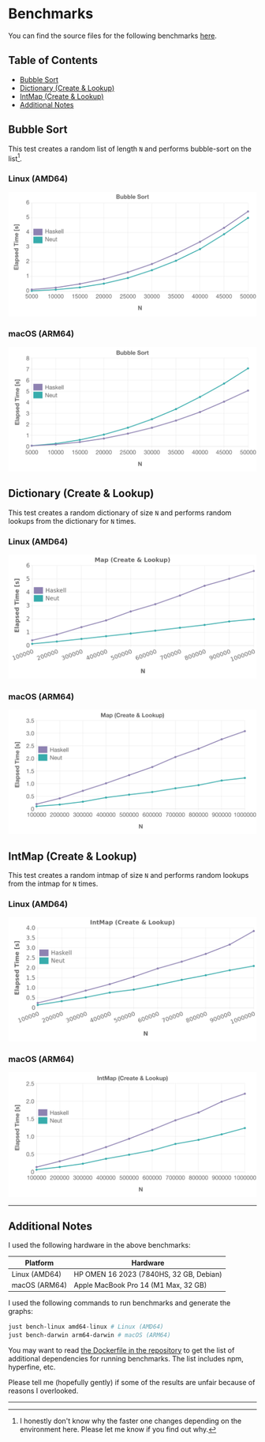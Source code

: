 # Benchmarks

You can find the source files for the following benchmarks [here](https://github.com/vekatze/neut/tree/main/bench/action).

## Table of Contents

- [Bubble Sort](#bubble-sort)
- [Dictionary (Create & Lookup)](#dictionary-create--lookup)
- [IntMap (Create & Lookup)](#intmap-create--lookup)
- [Additional Notes](#additional-notes)

## Bubble Sort

This test creates a random list of length `N` and performs bubble-sort on the list[^bubble].

### Linux (AMD64)

![bubble sort](./image/graph/amd64-linux/bubble.png "bubble sort")

### macOS (ARM64)

![bubble sort](./image/graph/arm64-darwin/bubble.png "bubble sort")

## Dictionary (Create & Lookup)

This test creates a random dictionary of size `N` and performs random lookups from the dictionary for `N` times.

### Linux (AMD64)

![dictionary](./image/graph/amd64-linux/dictionary.png "dictionary")

### macOS (ARM64)

![dictionary](./image/graph/arm64-darwin/dictionary.png "dictionary")

## IntMap (Create & Lookup)

This test creates a random intmap of size `N` and performs random lookups from the intmap for `N` times.

### Linux (AMD64)

![IntMap](./image/graph/amd64-linux/intmap.png "IntMap")

### macOS (ARM64)

![IntMap](./image/graph/arm64-darwin/intmap.png "IntMap")

---

## Additional Notes

I used the following hardware in the above benchmarks:

| Platform      | Hardware                                |
| ------------- | --------------------------------------- |
| Linux (AMD64) | HP OMEN 16 2023 (7840HS, 32 GB, Debian) |
| macOS (ARM64) | Apple MacBook Pro 14 (M1 Max, 32 GB)    |

I used the following commands to run benchmarks and generate the graphs:

```sh
just bench-linux amd64-linux # Linux (AMD64)
just bench-darwin arm64-darwin # macOS (ARM64)
```

You may want to read [the Dockerfile in the repository](https://github.com/vekatze/neut/blob/main/build/Dockerfile) to get the list of additional dependencies for running benchmarks. The list includes npm, hyperfine, etc.

Please tell me (hopefully gently) if some of the results are unfair because of reasons I overlooked.

---

[^bubble]: I honestly don't know why the faster one changes depending on the environment here. Please let me know if you find out why.
